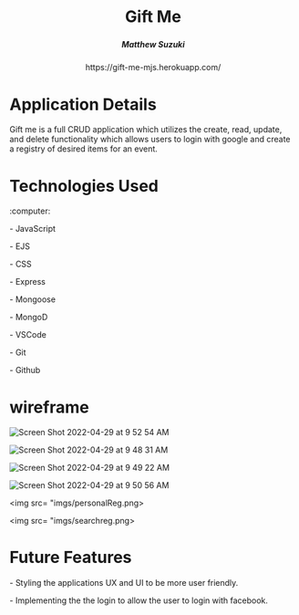 <div align ="center">
   <h1>Gift Me </h1>
   <h3></h3>
   <h5> Matthew Suzuki </h5> <a>https://gift-me-mjs.herokuapp.com/</a>                           
</div>

<h1> Application Details</h1>
<p>Gift me is a full CRUD application which utilizes the create, read, update, and delete functionality which allows users to login with google and create a registry of desired items for an event.</p>
<div> 
<h1>Technologies Used</h1>
:computer: 
<p>- JavaScript
<p>- EJS
<p>- CSS
<p>- Express
<p>- Mongoose 
<p>- MongoD
<p>- VSCode
<p>- Git
<p>- Github

</div>
<div>
<h1>wireframe</h1>
<img src= "imgs/land.png>
           ![Screen Shot 2022-04-29 at 9 52 54 AM](https://user-images.githubusercontent.com/53027722/165992904-eb34ed6d-dd00-43de-8d1a-698bc1388704.png)

![Screen Shot 2022-04-29 at 9 52 54 AM](https://user-images.githubusercontent.com/53027722/165992601-5399eea1-6149-4d4e-ae1c-92d7ad517f99.png)

![Screen Shot 2022-04-29 at 9 48 31 AM](https://user-images.githubusercontent.com/53027722/165992688-645f5c84-c487-46c5-8734-1bf819899da9.png)

![Screen Shot 2022-04-29 at 9 49 22 AM](https://user-images.githubusercontent.com/53027722/165992726-72e0e614-bc09-44b8-a407-8137502c0c01.png)

![Screen Shot 2022-04-29 at 9 50 56 AM](https://user-images.githubusercontent.com/53027722/165992775-e6784db5-39f2-4afc-a144-f2a6746e30b8.png)


<img src= "imgs/personalReg.png>

<img src= "imgs/searchreg.png>

</div>
<div>
<h1> Future Features </h1>
<p> - Styling the applications UX and UI to be more user friendly.

<p> - Implementing the the login to allow the user to login with facebook. 
</div>
